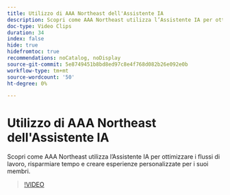 ```yaml
---
title: Utilizzo di AAA Northeast dell'Assistente IA
description: Scopri come AAA Northeast utilizza l’Assistente IA per ottimizzare i flussi di lavoro, risparmiare tempo e creare esperienze personalizzate per i suoi membri.
doc-type: Video Clips
duration: 34
index: false
hide: true
hidefromtoc: true
recommendations: noCatalog, noDisplay
source-git-commit: 5e8749451b8bd8ed97c8e4f768d082b26e092e0b
workflow-type: tm+mt
source-wordcount: '50'
ht-degree: 0%

---
```


# Utilizzo di AAA Northeast dell&#39;Assistente IA

Scopri come AAA Northeast utilizza l’Assistente IA per ottimizzare i flussi di lavoro, risparmiare tempo e creare esperienze personalizzate per i suoi membri.

<!--  -->
>[!VIDEO](https://video.tv.adobe.com/v/3459307?learn=on&enablevpops=true)
